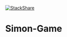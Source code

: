 [![StackShare](http://img.shields.io/badge/tech-stack-0690fa.svg?style=flat)](http://stackshare.io/DavOnGit/myown)

# Simon-Game
